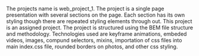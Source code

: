 The projects name is web_project_1.
The project is a single page presentation with several sections on the page. Each section has its own styling though there are repeated styling elements through out. This project is an assigned project. The project is structured using the BEM file structure and methodology. Technologies used are keyframe animations, embeded videos, images, compund selectors, mixins, importation of css files into main index.css file, rounded borders on photos, and other css styling.
